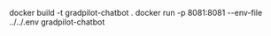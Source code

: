 docker build -t gradpilot-chatbot .
docker run -p 8081:8081 --env-file ../../.env gradpilot-chatbot
